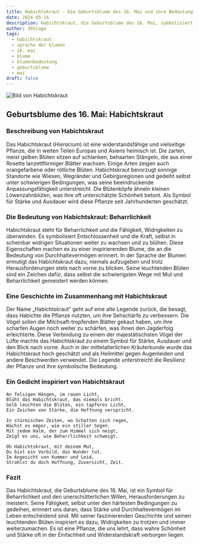 ```yaml
---
title: Habichtskraut - Die Geburtsblume des 16. Mai und ihre Bedeutung
date: 2024-05-16
description: Habichtskraut, die Geburtsblume des 16. Mai, symbolisiert Beharrlichkeit. Erfahre mehr über ihre Geschichte, Bedeutung und Symbolik in der Sprache der Blumen.
author: 365tage
tags:
  - habichtskraut
  - sprache der blumen
  - 16. mai
  - blume
  - blumenbedeutung
  - geburtsblume
  - mai
draft: false
---
```


![Bild von Habichtskraut](https://cdn.pixabay.com/photo/2013/08/30/10/53/alpine-hawkweed-177284_640.jpg#center)


## Geburtsblume des 16. Mai: Habichtskraut

### Beschreibung von Habichtskraut

Das Habichtskraut (_Hieracium_) ist eine widerstandsfähige und vielseitige Pflanze, die in weiten Teilen Europas und Asiens heimisch ist. Die zarten, meist gelben Blüten sitzen auf schlanken, behaarten Stängeln, die aus einer Rosette lanzettförmiger Blätter wachsen. Einige Arten zeigen auch orangefarbene oder rötliche Blüten. Habichtskraut bevorzugt sonnige Standorte wie Wiesen, Wegränder und Gebirgsregionen und gedeiht selbst unter schwierigen Bedingungen, was seine beeindruckende Anpassungsfähigkeit unterstreicht. Die Blütenköpfe ähneln kleinen Löwenzahnblüten, was ihre oft unterschätzte Schönheit betont. Als Symbol für Stärke und Ausdauer wird diese Pflanze seit Jahrhunderten geschätzt.

### Die Bedeutung von Habichtskraut: Beharrlichkeit

Habichtskraut steht für Beharrlichkeit und die Fähigkeit, Widrigkeiten zu überwinden. Es symbolisiert Entschlossenheit und die Kraft, selbst in scheinbar widrigen Situationen weiter zu wachsen und zu blühen. Diese Eigenschaften machen es zu einer inspirierenden Blume, die an die Bedeutung von Durchhaltevermögen erinnert. In der Sprache der Blumen ermutigt das Habichtskraut dazu, niemals aufzugeben und trotz Herausforderungen stets nach vorne zu blicken. Seine leuchtenden Blüten sind ein Zeichen dafür, dass selbst die schwierigsten Wege mit Mut und Beharrlichkeit gemeistert werden können.

### Eine Geschichte im Zusammenhang mit Habichtskraut

Der Name „Habichtskraut“ geht auf eine alte Legende zurück, die besagt, dass Habichte die Pflanze nutzten, um ihre Sehschärfe zu verbessern. Die Vögel sollen die Milchsaft-tropfenden Blätter gekaut haben, um ihre scharfen Augen noch weiter zu schärfen, was ihnen den Jagderfolg erleichterte. Diese Verbindung zu einem der majestätischsten Vögel der Lüfte machte das Habichtskraut zu einem Symbol für Stärke, Ausdauer und den Blick nach vorne. Auch in der mittelalterlichen Kräuterkunde wurde das Habichtskraut hoch geschätzt und als Heilmittel gegen Augenleiden und andere Beschwerden verwendet. Die Legende unterstreicht die Resilienz der Pflanze und ihre symbolische Bedeutung.

### Ein Gedicht inspiriert von Habichtskraut

```
An felsigen Hängen, im rauen Licht,  
Blüht das Habichtskraut, das niemals bricht.  
Gelb leuchten die Blüten, ein tapferes Licht,  
Ein Zeichen von Stärke, die Hoffnung verspricht.  

In stürmischen Zeiten, wo Schatten sich regen,  
Wächst es empor, wie ein stiller Segen.  
Mit jedem Halm, der zum Himmel sich neigt,  
Zeigt es uns, wie Beharrlichkeit schweigt.  

Oh Habichtskraut, mit deinem Mut,  
Du bist ein Vorbild, das Wunder tut.  
Im Angesicht von Kummer und Leid,  
Strahlst du doch Hoffnung, Zuversicht, Zeit.  
```

### Fazit

Das Habichtskraut, die Geburtsblume des 16. Mai, ist ein Symbol für Beharrlichkeit und den unerschütterlichen Willen, Herausforderungen zu meistern. Seine Fähigkeit, selbst unter den härtesten Bedingungen zu gedeihen, erinnert uns daran, dass Stärke und Durchhaltevermögen im Leben entscheidend sind. Mit seiner faszinierenden Geschichte und seinen leuchtenden Blüten inspiriert es dazu, Widrigkeiten zu trotzen und immer weiterzumachen. Es ist eine Pflanze, die uns lehrt, dass wahre Schönheit und Stärke oft in der Einfachheit und Widerstandskraft verborgen liegen.